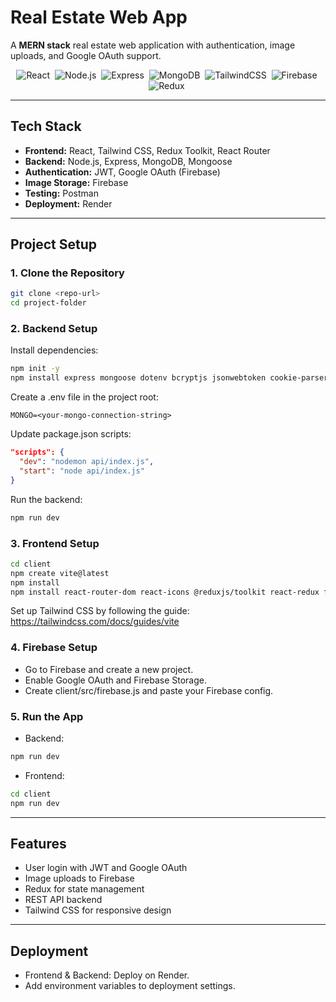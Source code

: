 # Real Estate Web App

A **MERN stack** real estate web application with authentication, image uploads, and Google OAuth support.

<p align="center">
  <img src="https://img.shields.io/badge/React-20232A?style=for-the-badge&logo=react&logoColor=61DAFB" alt="React" />&nbsp;
  <img src="https://img.shields.io/badge/Node.js-43853D?style=for-the-badge&logo=node.js&logoColor=white" alt="Node.js" />&nbsp;
  <img src="https://img.shields.io/badge/Express.js-404D59?style=for-the-badge" alt="Express" />&nbsp;
  <img src="https://img.shields.io/badge/MongoDB-4EA94B?style=for-the-badge&logo=mongodb&logoColor=white" alt="MongoDB" />&nbsp;
  <img src="https://img.shields.io/badge/Tailwind_CSS-38B2AC?style=for-the-badge&logo=tailwind-css&logoColor=white" alt="TailwindCSS" />&nbsp;
  <img src="https://img.shields.io/badge/Firebase-FFCA28?style=for-the-badge&logo=firebase&logoColor=black" alt="Firebase" />&nbsp;
  <img src="https://img.shields.io/badge/Redux-593D88?style=for-the-badge&logo=redux&logoColor=white" alt="Redux" />&nbsp;
</p>

---

## Tech Stack

- **Frontend:** React, Tailwind CSS, Redux Toolkit, React Router
- **Backend:** Node.js, Express, MongoDB, Mongoose
- **Authentication:** JWT, Google OAuth (Firebase)
- **Image Storage:** Firebase
- **Testing:** Postman
- **Deployment:** Render

---

## Project Setup

### 1. Clone the Repository

```bash
git clone <repo-url>
cd project-folder
```

### 2. Backend Setup

Install dependencies:

```bash
npm init -y
npm install express mongoose dotenv bcryptjs jsonwebtoken cookie-parser nodemon
```

Create a .env file in the project root:

```
MONGO=<your-mongo-connection-string>
```

Update package.json scripts:

```json
"scripts": {
  "dev": "nodemon api/index.js",
  "start": "node api/index.js"
}
```

Run the backend:

```bash
npm run dev
```

### 3. Frontend Setup

```bash
cd client
npm create vite@latest
npm install
npm install react-router-dom react-icons @reduxjs/toolkit react-redux firebase
```

Set up Tailwind CSS by following the guide:
https://tailwindcss.com/docs/guides/vite

### 4. Firebase Setup

- Go to Firebase and create a new project.
- Enable Google OAuth and Firebase Storage.
- Create client/src/firebase.js and paste your Firebase config.

### 5. Run the App

- Backend:

```bash
npm run dev
```

- Frontend:

```bash
cd client
npm run dev
```

---

## Features

- User login with JWT and Google OAuth
- Image uploads to Firebase
- Redux for state management
- REST API backend
- Tailwind CSS for responsive design

---

## Deployment

- Frontend & Backend: Deploy on Render.
- Add environment variables to deployment settings.
